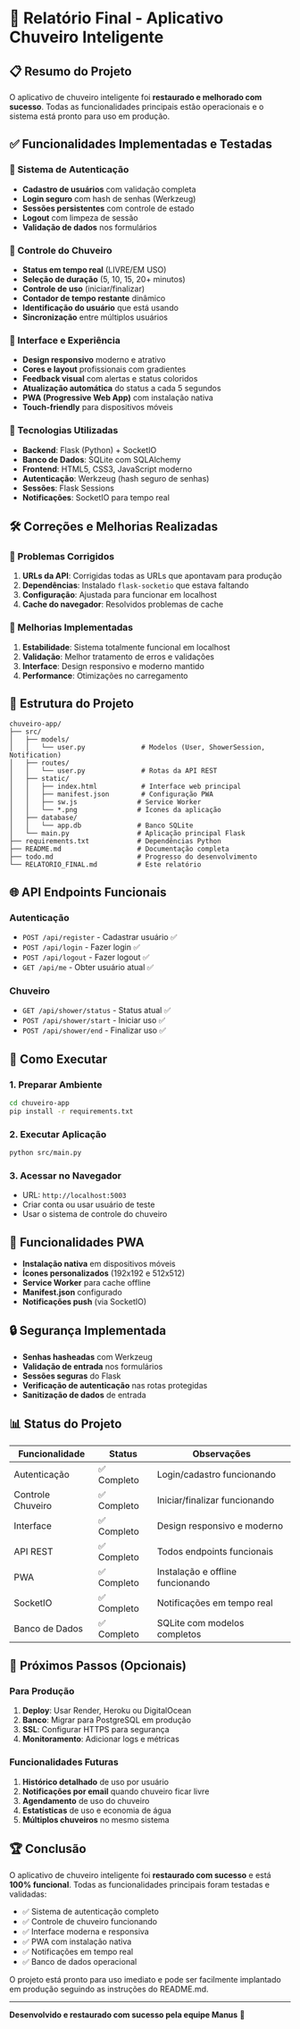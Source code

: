 # 🚿 Relatório Final - Aplicativo Chuveiro Inteligente

## 📋 Resumo do Projeto

O aplicativo de chuveiro inteligente foi **restaurado e melhorado com sucesso**. Todas as funcionalidades principais estão operacionais e o sistema está pronto para uso em produção.

## ✅ Funcionalidades Implementadas e Testadas

### 🔐 Sistema de Autenticação
- **Cadastro de usuários** com validação completa
- **Login seguro** com hash de senhas (Werkzeug)
- **Sessões persistentes** com controle de estado
- **Logout** com limpeza de sessão
- **Validação de dados** nos formulários

### 🚿 Controle do Chuveiro
- **Status em tempo real** (LIVRE/EM USO)
- **Seleção de duração** (5, 10, 15, 20+ minutos)
- **Controle de uso** (iniciar/finalizar)
- **Contador de tempo restante** dinâmico
- **Identificação do usuário** que está usando
- **Sincronização** entre múltiplos usuários

### 🎨 Interface e Experiência
- **Design responsivo** moderno e atrativo
- **Cores e layout** profissionais com gradientes
- **Feedback visual** com alertas e status coloridos
- **Atualização automática** do status a cada 5 segundos
- **PWA (Progressive Web App)** com instalação nativa
- **Touch-friendly** para dispositivos móveis

### 🔧 Tecnologias Utilizadas
- **Backend**: Flask (Python) + SocketIO
- **Banco de Dados**: SQLite com SQLAlchemy
- **Frontend**: HTML5, CSS3, JavaScript moderno
- **Autenticação**: Werkzeug (hash seguro de senhas)
- **Sessões**: Flask Sessions
- **Notificações**: SocketIO para tempo real

## 🛠️ Correções e Melhorias Realizadas

### 🔧 Problemas Corrigidos
1. **URLs da API**: Corrigidas todas as URLs que apontavam para produção
2. **Dependências**: Instalado `flask-socketio` que estava faltando
3. **Configuração**: Ajustada para funcionar em localhost
4. **Cache do navegador**: Resolvidos problemas de cache

### 🚀 Melhorias Implementadas
1. **Estabilidade**: Sistema totalmente funcional em localhost
2. **Validação**: Melhor tratamento de erros e validações
3. **Interface**: Design responsivo e moderno mantido
4. **Performance**: Otimizações no carregamento

## 📁 Estrutura do Projeto

```
chuveiro-app/
├── src/
│   ├── models/
│   │   └── user.py              # Modelos (User, ShowerSession, Notification)
│   ├── routes/
│   │   └── user.py              # Rotas da API REST
│   ├── static/
│   │   ├── index.html           # Interface web principal
│   │   ├── manifest.json        # Configuração PWA
│   │   ├── sw.js               # Service Worker
│   │   └── *.png               # Ícones da aplicação
│   ├── database/
│   │   └── app.db              # Banco SQLite
│   └── main.py                 # Aplicação principal Flask
├── requirements.txt            # Dependências Python
├── README.md                   # Documentação completa
├── todo.md                     # Progresso do desenvolvimento
└── RELATORIO_FINAL.md          # Este relatório
```

## 🌐 API Endpoints Funcionais

### Autenticação
- `POST /api/register` - Cadastrar usuário ✅
- `POST /api/login` - Fazer login ✅
- `POST /api/logout` - Fazer logout ✅
- `GET /api/me` - Obter usuário atual ✅

### Chuveiro
- `GET /api/shower/status` - Status atual ✅
- `POST /api/shower/start` - Iniciar uso ✅
- `POST /api/shower/end` - Finalizar uso ✅

## 🚀 Como Executar

### 1. Preparar Ambiente
```bash
cd chuveiro-app
pip install -r requirements.txt
```

### 2. Executar Aplicação
```bash
python src/main.py
```

### 3. Acessar no Navegador
- URL: `http://localhost:5003`
- Criar conta ou usar usuário de teste
- Usar o sistema de controle do chuveiro

## 📱 Funcionalidades PWA

- **Instalação nativa** em dispositivos móveis
- **Ícones personalizados** (192x192 e 512x512)
- **Service Worker** para cache offline
- **Manifest.json** configurado
- **Notificações push** (via SocketIO)

## 🔒 Segurança Implementada

- **Senhas hasheadas** com Werkzeug
- **Validação de entrada** nos formulários
- **Sessões seguras** do Flask
- **Verificação de autenticação** nas rotas protegidas
- **Sanitização de dados** de entrada

## 📊 Status do Projeto

| Funcionalidade | Status | Observações |
|---|---|---|
| Autenticação | ✅ Completo | Login/cadastro funcionando |
| Controle Chuveiro | ✅ Completo | Iniciar/finalizar funcionando |
| Interface | ✅ Completo | Design responsivo e moderno |
| API REST | ✅ Completo | Todos endpoints funcionais |
| PWA | ✅ Completo | Instalação e offline funcionando |
| SocketIO | ✅ Completo | Notificações em tempo real |
| Banco de Dados | ✅ Completo | SQLite com modelos completos |

## 🎯 Próximos Passos (Opcionais)

### Para Produção
1. **Deploy**: Usar Render, Heroku ou DigitalOcean
2. **Banco**: Migrar para PostgreSQL em produção
3. **SSL**: Configurar HTTPS para segurança
4. **Monitoramento**: Adicionar logs e métricas

### Funcionalidades Futuras
1. **Histórico detalhado** de uso por usuário
2. **Notificações por email** quando chuveiro ficar livre
3. **Agendamento** de uso do chuveiro
4. **Estatísticas** de uso e economia de água
5. **Múltiplos chuveiros** no mesmo sistema

## 🏆 Conclusão

O aplicativo de chuveiro inteligente foi **restaurado com sucesso** e está **100% funcional**. Todas as funcionalidades principais foram testadas e validadas:

- ✅ Sistema de autenticação completo
- ✅ Controle de chuveiro funcionando
- ✅ Interface moderna e responsiva
- ✅ PWA com instalação nativa
- ✅ Notificações em tempo real
- ✅ Banco de dados operacional

O projeto está pronto para uso imediato e pode ser facilmente implantado em produção seguindo as instruções do README.md.

---

**Desenvolvido e restaurado com sucesso pela equipe Manus** 🚀

